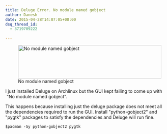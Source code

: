 ```yaml
---
title: Deluge Error. No module named gobject
author: Danesh
date: 2015-04-28T14:07:05+00:00
dsq_thread_id:
  - 3719709222

---
```

<figure id="attachment_3540" aria-describedby="caption-attachment-3540" style="width: 450px" class="wp-caption alignnone"><img loading="lazy" class="size-medium wp-image-3540" src="/wp-content/uploads/2015/04/Deluge-No-module-named-gobject-error-450x105.png" alt="No module named gobject" width="450" height="105" srcset="/wp-content/uploads/2015/04/Deluge-No-module-named-gobject-error-450x105.png 450w, /wp-content/uploads/2015/04/Deluge-No-module-named-gobject-error.png 734w" sizes="(max-width: 450px) 100vw, 450px" /><figcaption id="caption-attachment-3540" class="wp-caption-text">No module named gobject</figcaption></figure>

I just installed Deluge on Archlinux but the GUI kept failing to come up with  "No module named gobject".

This happens because installing just the deluge package does not meet all the dependencies required to run the GUI. Install "python-gobject2" and "pygtk" packages to satisfy the dependencies and Deluge will run fine.

`$pacman -Sy python-gobject2 pygtk`